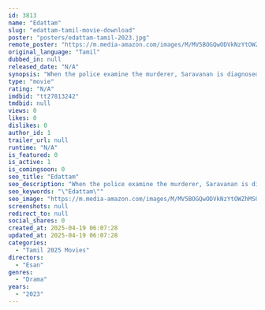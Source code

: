 ```yaml
---
id: 3813
name: "Edattam"
slug: "edattam-tamil-movie-download"
poster: "posters/edattam-tamil-2023.jpg"
remote_poster: "https://m.media-amazon.com/images/M/MV5BOGQwODVkNzYtOWZhMS00ZDMwLTgwYTItNmRlNzJiMDIwMGUyXkEyXkFqcGdeQXVyMTA4MzQ4NzMw._V1_SX300.jpg"
original_language: "Tamil"
dubbed_in: null
released_date: "N/A"
synopsis: "When the police examine the murderer, Saravanan is diagnosed with a disease called dipsomania and decides not to commit murder if he does not drink too much."
type: "movie"
rating: "N/A"
imdbid: "tt27813242"
tmdbid: null
views: 0
likes: 0
dislikes: 0
author_id: 1
trailer_url: null
runtime: "N/A"
is_featured: 0
is_active: 1
is_comingsoon: 0
seo_title: "Edattam"
seo_description: "When the police examine the murderer, Saravanan is diagnosed with a disease called dipsomania and decides not to commit murder if he does not drink too much."
seo_keywords: "\"Edattam\""
seo_image: "https://m.media-amazon.com/images/M/MV5BOGQwODVkNzYtOWZhMS00ZDMwLTgwYTItNmRlNzJiMDIwMGUyXkEyXkFqcGdeQXVyMTA4MzQ4NzMw._V1_SX300.jpg"
screenshots: null
redirect_to: null
social_shares: 0
created_at: 2025-04-19 06:07:28
updated_at: 2025-04-19 06:07:28
categories:
  - "Tamil 2025 Movies"
directors:
  - "Esan"
genres:
  - "Drama"
years:
  - "2023"
---
```


